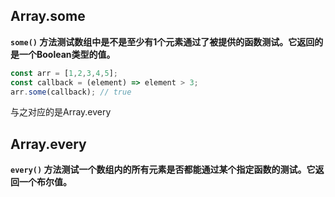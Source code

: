 ## Array.some

**`some()` 方法测试数组中是不是至少有1个元素通过了被提供的函数测试。它返回的是一个Boolean类型的值。**

```js
const arr = [1,2,3,4,5];
const callback = (element) => element > 3;
arr.some(callback); // true
```

与之对应的是Array.every

## Array.every

**`every()` 方法测试一个数组内的所有元素是否都能通过某个指定函数的测试。它返回一个布尔值。**



